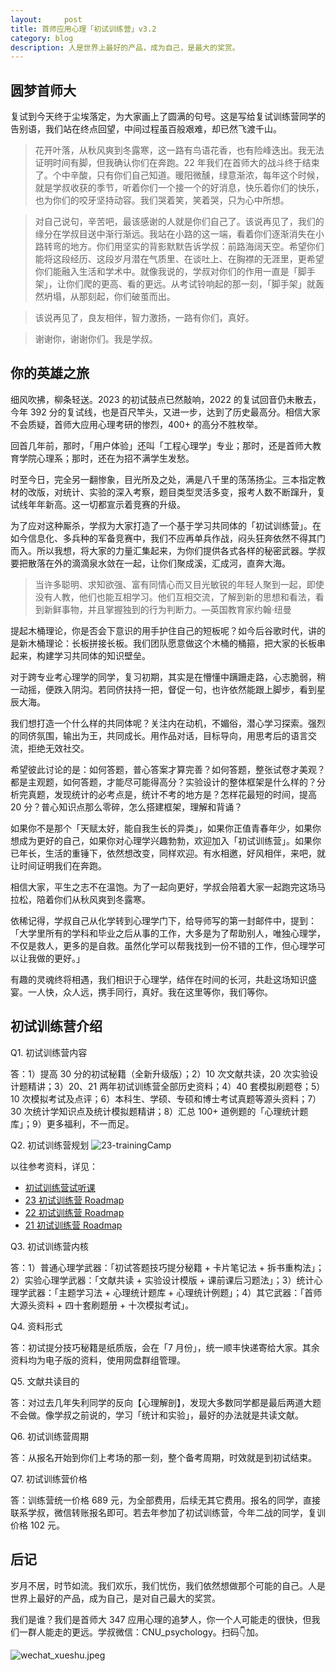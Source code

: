 ```yaml
---
layout:     post
title: 首师应用心理「初试训练营」v3.2
category: blog
description: 人是世界上最好的产品，成为自己，是最大的奖赏。
---
```


## 圆梦首师大

复试到今天终于尘埃落定，为大家画上了圆满的句号。这是写给复试训练营同学的告别语，我们站在终点回望，中间过程虽百般艰难，却已然飞渡千山。

> 花开叶落，从秋风爽到冬露寒，这一路有鸟语花香，也有险峰迭出。我无法证明时间有脚，但我确认你们在奔跑。22 年我们在首师大的战斗终于结束了。个中辛酸，只有你们自己知道。暖阳微醺，绿意渐浓，每年这个时候，就是学叔收获的季节，听着你们一个接一个的好消息，快乐着你们的快乐，也为你们的咬牙坚持动容。我们哭着笑，笑着哭，只为心中所想。

> 对自己说句，辛苦吧，最该感谢的人就是你们自己了。该说再见了，我们的缘分在学叔目送中渐行渐远。我站在小路的这一端，看着你们逐渐消失在小路转弯的地方。你们用坚实的背影默默告诉学叔：前路海阔天空。希望你们能将这段经历、这段岁月潜在气质里、在谈吐上、在胸襟的无涯里，更希望你们能融入生活和学术中。就像我说的，学叔对你们的作用一直是「脚手架」，让你们爬的更高、看的更远。从考试铃响起的那一刻，「脚手架」就轰然坍塌，从那刻起，你们破茧而出。

> 该说再见了，良友相伴，智力激扬，一路有你们，真好。

> 谢谢你，谢谢你们。我是学叔。

## 你的英雄之旅

细风吹拂，柳条轻送。2023 的初试鼓点已然敲响，2022 的复试回音仍未散去，今年 392 分的复试线，也是百尺竿头，又进一步，达到了历史最高分。相信大家不会质疑，首师大应用心理考研的惨烈，400+ 的高分不胜枚举。

回首几年前，那时，「用户体验」还叫「工程心理学」专业；那时，还是首师大教育学院心理系；那时，还在为招不满学生发愁。

时至今日，完全另一翻惨象，目光所及之处，满是八千里的荡荡扬尘。三本指定教材的改版，对统计、实验的深入考察，题目类型灵活多变，报考人数不断蹿升，复试线年年新高。这一切都宣示着竞赛的升级。

为了应对这种厮杀，学叔为大家打造了一个基于学习共同体的「初试训练营」。在如今信息化、多兵种的军备竞赛中，我们不应再单兵作战，闷头狂奔依然不得其门而入。所以我想，将大家的力量汇集起来，为你们提供各式各样的秘密武器。学叔要把散落在外的滴滴泉水敛在一起，让你们聚成溪，汇成河，直奔大海。

> 当许多聪明、求知欲强、富有同情心而又目光敏锐的年轻人聚到一起，即使没有人教，他们也能互相学习。他们互相交流，了解到新的思想和看法，看到新鲜事物，并且掌握独到的行为判断力。—英国教育家约翰·纽曼

提起木桶理论，你是否会下意识的用手护住自己的短板呢？如今后谷歌时代，讲的是新木桶理论：长板拼接长板。我们团队愿意做这个木桶的桶箍，把大家的长板串起来，构建学习共同体的知识壁垒。

对于跨专业考心理学的同学，复习初期，其实是在懵懂中蹒跚走路，心志脆弱，稍一动摇，便跌入阴沟。若同侪扶持一把，督促一句，也许依然能跟上脚步，看到星辰大海。

我们想打造一个什么样的共同体呢？关注内在动机，不媚俗，潜心学习探索。强烈的同侪氛围，输出为王，共同成长。用作品对话，目标导向，用思考后的语言交流，拒绝无效社交。

希望彼此讨论的是：如何答题，普心答案才算完善？如何答题，整张试卷才美观？都是主观题，如何答题，才能尽可能得高分？实验设计的整体框架是什么样的？分析完真题，发现统计的必考点是，统计不考的地方是？怎样花最短的时间，提高 20 分？普心知识点那么零碎，怎么搭建框架，理解和背诵？

如果你不是那个「天赋太好，能自我生长的异类」，如果你正值青春年少，如果你想成为更好的自己，如果你对心理学兴趣勃勃，欢迎加入「初试训练营」。如果你已年长，生活的重锤下，依然想改变，同样欢迎。有水相邀，好风相伴，来吧，就让时间证明我们在奔跑。

相信大家，平生之志不在温饱。为了一起向更好，学叔会陪着大家一起跑完这场马拉松，陪着你们从秋风爽到冬露寒。

依稀记得，学叔自己从化学转到心理学门下，给导师写的第一封邮件中，提到：「大学里所有的学科和毕业之后从事的工作，大多是为了帮助别人，唯独心理学，不仅是救人，更多的是自救。虽然化学可以帮我找到一份不错的工作，但心理学可以让我做的更好。」

有趣的灵魂终将相遇，我们相识于心理学，结伴在时间的长河，共赴这场知识盛宴。一人快，众人远，携手同行，真好。我在这里等你，我们等你。

## 初试训练营介绍

Q1. 初试训练营内容

答：1）提高 30 分的初试秘籍（全新升级版）；2）10 次文献共读，20 次实验设计题精讲；3）20、21 两年初试训练营全部历史资料；4）40 套模拟刷题卷；5）10 次模拟考试及点评；6）本科生、学硕、专硕和博士考试真题等源头资料；7）30 次统计学知识点及统计模拟题精讲；8）汇总 100+ 道例题的「心理统计题库」；9）更多福利，不一而足。

Q2. 初试训练营规划
![23-trainingCamp](https://image.cnu347.com/23-trainingCamp.png)

以往参考资料，详见：
- [初试训练营试听课](https://cnu347.com/videoSet)
- [23 初试训练营 Roadmap](https://cnu347.com/23-TheCampSchedule)
- [22 初试训练营 Roadmap](https://cnu347.com/22-TheCampSchedule)
- [21 初试训练营 Roadmap](https://cnu347.com/21-TheCampSchedule)

Q3. 初试训练营内核

答：1）普通心理学武器：「初试答题技巧提分秘籍 + 卡片笔记法 + 拆书重构法」；2）实验心理学武器：「文献共读 + 实验设计模版 + 课前课后习题法」；3）统计心理学武器：「主题学习法 + 心理统计题库 + 心理统计例题」；4）其它武器：「首师大源头资料 + 四十套刷题册 + 十次模拟考试」。

Q4. 资料形式

答：初试提分技巧秘籍是纸质版，会在「7 月份」，统一顺丰快递寄给大家。其余资料均为电子版的资料，使用网盘群组管理。

Q5. 文献共读目的

答：对过去几年失利同学的反向【心理解剖】，发现大多数同学都是最后两道大题不会做。像学叔之前说的，学习「统计和实验」，最好的办法就是共读文献。

Q6. 初试训练营周期

答：从报名开始到你们上考场的那一刻，整个备考周期，时效就是到初试结束。

Q7. 初试训练营价格

答：训练营统一价格 689 元，为全部费用，后续无其它费用。报名的同学，直接联系学叔，微信转账报名即可。若去年参加了初试训练营，今年二战的同学，复训价格 102 元。

## 后记

岁月不居，时节如流。我们欢乐，我们忧伤，我们依然想做那个可能的自己。人是世界上最好的产品，成为自己，是对自己最大的奖赏。

我们是谁？我们是首师大 347 应用心理的追梦人，你一个人可能走的很快，但我们一群人能走的更远。学叔微信：CNU_psychology。扫码👇加。

![wechat_xueshu.jpeg](https://cnu347-1257355643.cos.ap-beijing.myqcloud.com/CNU347/WechatIMG125.jpeg)